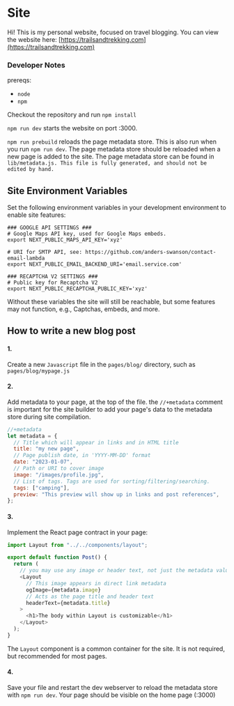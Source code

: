 # Site

Hi! This is my personal website, focused on travel blogging. You can view the website here: [https://trailsandtrekking.com](https://trailsandtrekking.com)

### Developer Notes

prereqs:

- `node`
- `npm`

Checkout the repository and run `npm install`

`npm run dev` starts the website on port :3000.

`npm run prebuild` reloads the page metadata store. This is also run when you
run `npm run dev`. The page metadata store should be reloaded when a new page is
added to the site. The page metadata store can be found in `lib/metadata.js. This file is fully generated, and should not be edited by hand.`

## Site Environment Variables

Set the following environment variables in your development environment to enable site features:

```shell
### GOOGLE API SETTINGS ###
# Google Maps API key, used for Google Maps embeds.
export NEXT_PUBLIC_MAPS_API_KEY='xyz'

# URI for SMTP API, see: https://github.com/anders-swanson/contact-email-lambda
export NEXT_PUBLIC_EMAIL_BACKEND_URI='email.service.com'

### RECAPTCHA V2 SETTINGS ###
# Public key for Recaptcha V2
export NEXT_PUBLIC_RECAPTCHA_PUBLIC_KEY='xyz'
```

Without these variables the site will still be reachable, but some features may not function, e.g., Captchas, embeds, and more.

## How to write a new blog post

#### 1.

Create a new `Javascript` file in the `pages/blog/` directory, such as `pages/blog/mypage.js`

#### 2.

Add metadata to your page, at the top of the file. the `//+metadata` comment is important for the site builder to add your page's
data to the metadata store during site compilation.

```js
//+metadata
let metadata = {
  // Title which will appear in links and in HTML title
  title: "my new page",
  // Page publish date, in 'YYYY-MM-DD' format
  date: "2023-01-07",
  // Path or URI to cover image
  image: "/images/profile.jpg",
  // List of tags. Tags are used for sorting/filtering/searching.
  tags: ["camping"],
  preview: "This preview will show up in links and post references",
};
```

#### 3.

Implement the React page contract in your page:

```js
import Layout from "../../components/layout";

export default function Post() {
  return (
    // you may use any image or header text, not just the metadata values
    <Layout
      // This image appears in direct link metadata
      ogImage={metadata.image}
      // Acts as the page title and header text
      headerText={metadata.title}
    >
      <h1>The body within Layout is customizable</h1>
    </Layout>
  );
}
```

The `Layout` component is a common container for the site. It is not required, but recommended for most pages.

#### 4.

Save your file and restart the dev webserver to reload the metadata store with `npm run dev`. Your page should be visible on the home page (:3000)
